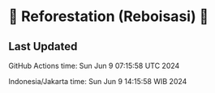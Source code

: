 
# 🌳 Reforestation (Reboisasi) 🌲

## Last Updated

GitHub Actions time: Sun Jun  9 07:15:58 UTC 2024

Indonesia/Jakarta time: Sun Jun  9 14:15:58 WIB 2024

